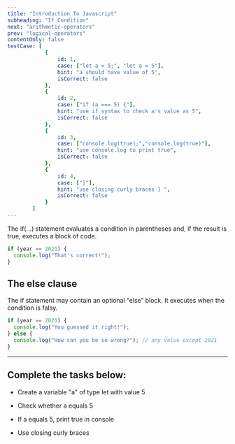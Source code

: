 ```yaml
---
title: "Introduction To Javascript"
subheading: "If Condition"
next: "arithmetic-operators"
prev: "logical-operators"
contentOnly: false
testCase: [
			{
				id: 1,
				case: ["let a = 5;", "let a = 5"],
				hint: "a should have value of 5",
				isCorrect: false
			},
			{
				id: 2,
				case: ["if (a === 5) {"],
				hint: "use if syntax to check a's value as 5",
				isCorrect: false
			},
			{
				id: 3,
				case: ["console.log(true);","console.log(true)"],
				hint: "use console.log to print true",
				isCorrect: false
			},
			{
				id: 4,
				case: ["}"],
				hint: "use closing curly braces } ",
				isCorrect: false
			}
		]
---
```


The if(...) statement evaluates a condition in parentheses and, if the result is true, executes a block of code.

```javascript
if (year == 2021) {
  console.log("That's correct!");
}
```

## The else clause

The if statement may contain an optional “else” block. It executes when the condition is falsy.

```javascript
if (year == 2021) {
  console.log("You guessed it right!");
} else {
  console.log("How can you be so wrong?"); // any value except 2021
}
```

---

## Complete the tasks below:

- Create a variable "a" of type let with value 5

- Check whether a equals 5

- If a equals 5, print true in console

- Use closing curly braces
